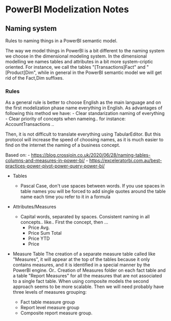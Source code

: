 # PowerBI Modelization Notes

## Naming system
Rules to naming things in a PowerBI semantic model. 

The way we model things in PowerBI is a bit different to the naming system we choose in the dimensional modeling system. In the dimensional modelling we names tables and attributes in a bit more system-criptic oriented.
For instance, we call the tables "[Transactions]Fact" and "[Product]Dim", while in general in the PowerBI semantic model we will get rid of the Fact,Dim suffixes.

### Rules
  As a general rule is better to choose English as the main language and on the first modelization phase name everything in English. 
  As advantages of following this method we have:
    - Clear standarization naming of everything
    - Clear priority of concepts when nameing.. for instance: AccountTransactions ..

  Then, it is not difficult to translate everything using TabularEditor. But this protocol will increase the speed of choosing names, as it is much easier to find on the internet the naming of a business concept.

  Based on:
    - https://blog.crossjoin.co.uk/2020/06/28/naming-tables-columns-and-measures-in-power-bi/
    - https://exceleratorbi.com.au/best-practices-power-pivot-power-query-power-bi/

* Tables
  * Pascal Case, don't use spaces between words. If you use spaces in table names you will be forced to add single quotes around the table name each time you refer to it in a formula

* Attributes/Measures
  * Capital words, separated by spaces. Consistent naming in all concepts.. like..
    First the concept, then ...
    * Price Avg.
    * Price Sum Total
    * Price YTD
    * Price

* Measure Table
The creation of a separate measure table called like "Measures", it will appear at the top of the tables because it only contains measures, and it is identified in a special manner by the PowerBI engine.
Or..
Creation of Measures folder on each fact table and a table "Report Measures" for all the measures that are not associated to a single fact table.
When using composite models the second approach seems to be more scalable. Then we will need probably  have three levels of measures grouping:
  - Fact table measure group
  - Report level measure group
  - Composite report measure group.
